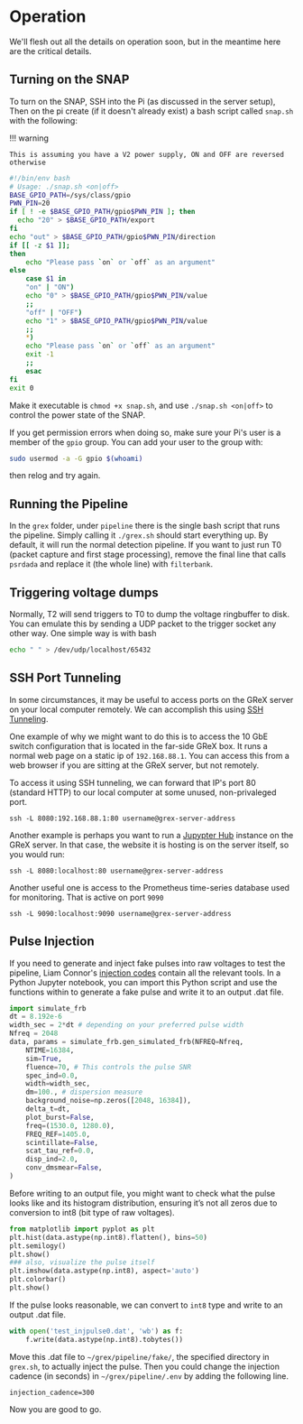 # Operation

We'll flesh out all the details on operation soon, but in the meantime here are the critical details.

## Turning on the SNAP

To turn on the SNAP, SSH into the Pi (as discussed in the server setup), Then on the pi create (if it
doesn't already exist) a bash script called `snap.sh` with the following:

!!! warning

    This is assuming you have a V2 power supply, ON and OFF are reversed otherwise

```bash
#!/bin/env bash
# Usage: ./snap.sh <on|off>
BASE_GPIO_PATH=/sys/class/gpio
PWN_PIN=20
if [ ! -e $BASE_GPIO_PATH/gpio$PWN_PIN ]; then
  echo "20" > $BASE_GPIO_PATH/export
fi
echo "out" > $BASE_GPIO_PATH/gpio$PWN_PIN/direction
if [[ -z $1 ]];
then
    echo "Please pass `on` or `off` as an argument"
else
    case $1 in
    "on" | "ON")
    echo "0" > $BASE_GPIO_PATH/gpio$PWN_PIN/value
    ;;
    "off" | "OFF")
    echo "1" > $BASE_GPIO_PATH/gpio$PWN_PIN/value
    ;;
    *)
    echo "Please pass `on` or `off` as an argument"
    exit -1
    ;;
    esac
fi
exit 0
```

Make it executable is `chmod +x snap.sh`, and use `./snap.sh <on|off>` to control the power state of the SNAP.

If you get permission errors when doing so, make sure your Pi's user is a member of the `gpio` group.
You can add your user to the group with:

```bash
sudo usermod -a -G gpio $(whoami)
```

then relog and try again.

## Running the Pipeline

In the `grex` folder, under `pipeline` there is the single bash script that runs the pipeline.
Simply calling it `./grex.sh` should start everything up. By default, it will run the normal detection pipeline.
If you want to just run T0 (packet capture and first stage processing), remove the final line that calls `psrdada` and replace it (the whole line) with `filterbank`.

## Triggering voltage dumps

Normally, T2 will send triggers to T0 to dump the voltage ringbuffer to disk. You can emulate this by sending a UDP packet to the trigger socket any other way. One simple way is with bash

```bash
echo " " > /dev/udp/localhost/65432
```

## SSH Port Tunneling

In some circumstances, it may be useful to access ports on the GReX server on your local computer remotely. We can accomplish this using [SSH Tunneling](https://www.ssh.com/academy/ssh/tunneling-example).

One example of why we might want to do this is to access the 10 GbE switch configuration that is located in the
far-side GReX box. It runs a normal web page on a static ip of `192.168.88.1`. You can access this from a web
browser if you are sitting at the GReX server, but not remotely.

To access it using SSH tunneling, we can forward that IP's port 80 (standard HTTP) to our local computer at some
unused, non-privaleged port.

```shell
ssh -L 8080:192.168.88.1:80 username@grex-server-address
```

Another example is perhaps you want to run a [Jupypter Hub](https://jupyter.org/hub) instance on the GReX server. In that case, the website it is hosting is on the server itself, so you would run:

```shell
ssh -L 8080:localhost:80 username@grex-server-address
```

Another useful one is access to the Prometheus time-series database used for monitoring. That is active on port `9090`

```shell
ssh -L 9090:localhost:9090 username@grex-server-address
```

## Pulse Injection

If you need to generate and inject fake pulses into raw voltages to test the pipeline, Liam Connor's [injection codes](https://github.com/liamconnor/injectfrb/blob/master/injectfrb/simulate_frb.py) contain all the relevant tools. In a Python Jupyter notebook, you can import this Python script and use the functions within to generate a fake pulse and write it to an output .dat file.

```python
import simulate_frb
dt = 8.192e-6
width_sec = 2*dt # depending on your preferred pulse width
Nfreq = 2048
data, params = simulate_frb.gen_simulated_frb(NFREQ=Nfreq,
    NTIME=16384,
    sim=True,
    fluence=70, # This controls the pulse SNR
    spec_ind=0.0,
    width=width_sec,
    dm=100., # dispersion measure
    background_noise=np.zeros([2048, 16384]),
    delta_t=dt,
    plot_burst=False,
    freq=(1530.0, 1280.0),
    FREQ_REF=1405.0,
    scintillate=False,
    scat_tau_ref=0.0,
    disp_ind=2.0,
    conv_dmsmear=False,
)
```

Before writing to an output file, you might want to check what the pulse looks like and its histogram distribution, ensuring it’s not all zeros due to conversion to int8 (bit type of raw voltages).

```python
from matplotlib import pyplot as plt
plt.hist(data.astype(np.int8).flatten(), bins=50)
plt.semilogy()
plt.show()
### also, visualize the pulse itself
plt.imshow(data.astype(np.int8), aspect='auto')
plt.colorbar()
plt.show()
```

If the pulse looks reasonable, we can convert to `int8` type and write to an output .dat file.
```python
with open('test_injpulse0.dat', 'wb') as f:
    f.write(data.astype(np.int8).tobytes())
```

Move this .dat file to `~/grex/pipeline/fake/`, the specified directory in `grex.sh`, to actually inject the pulse. Then you could change the injection cadence (in seconds) in `~/grex/pipeline/.env` by adding the following line.

```shell
injection_cadence=300
```

Now you are good to go.




